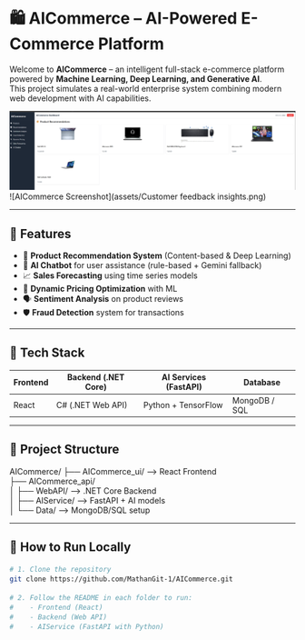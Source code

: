 # 🛍️ AICommerce – AI-Powered E-Commerce Platform

Welcome to **AICommerce** – an intelligent full-stack e-commerce platform powered by **Machine Learning, Deep Learning, and Generative AI**.  
This project simulates a real-world enterprise system combining modern web development with AI capabilities.

![AICommerce Screenshot](assets/product_recommendations.png)
![AICommerce Screenshot](assets/Customer feedback insights.png)

---

## 🚀 Features

- 🧠 **Product Recommendation System** (Content-based & Deep Learning)
- 💬 **AI Chatbot** for user assistance (rule-based + Gemini fallback)
- 📈 **Sales Forecasting** using time series models
- 🎯 **Dynamic Pricing Optimization** with ML
- 🗣️ **Sentiment Analysis** on product reviews
- 🛡️ **Fraud Detection** system for transactions

---

## 🧱 Tech Stack

| Frontend | Backend (.NET Core) | AI Services (FastAPI) | Database       |
|----------|---------------------|------------------------|----------------|
| React    | C# (.NET Web API)   | Python + TensorFlow    | MongoDB / SQL  |

---

## 📂 Project Structure

AICommerce/
├── AICommerce_ui/          --> React Frontend  
├── AICommerce_api/  
│   ├── WebAPI/             --> .NET Core Backend  
│   ├── AIService/          --> FastAPI + AI models  
│   └── Data/               --> MongoDB/SQL setup  

---

## 🧪 How to Run Locally

```bash
# 1. Clone the repository
git clone https://github.com/MathanGit-1/AICommerce.git

# 2. Follow the README in each folder to run:
#    - Frontend (React)
#    - Backend (Web API)
#    - AIService (FastAPI with Python)
